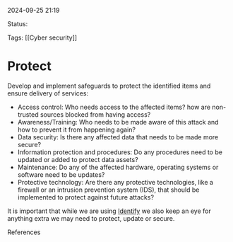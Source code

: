 2024-09-25 21:19

Status: 

Tags:
[[Cyber security]]
# Protect

Develop and implement safeguards to protect the identified items and ensure delivery of services:

- Access control: Who needs access to the affected items? how are non-trusted sources blocked from having access?
- Awareness/Training: Who needs to be made aware of this attack and how to prevent it from happening again?
- Data security: Is there any affected data that needs to be made more secure?
- Information protection and procedures: Do any procedures need to be updated or added to protect data assets?
- Maintenance: Do any of the affected hardware, operating systems or software need to be updates?
- Protective technology: Are there any protective technologies, like a firewall or an intrusion prevention system (IDS), that should be implemented to protect against future attacks?

 It is important that while we are using [Identify](obsidian://open?vault=GluGlu&file=6%20-%20Second-Brain%2Fgoogle_ciber%2FNIST%2FIdentify) we also keep an eye for anything extra we may need to protect, update or secure.


References 